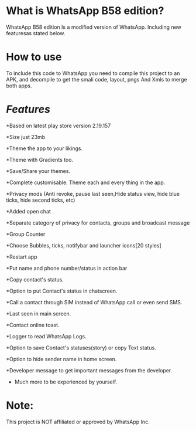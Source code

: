 # What is WhatsApp B58 edition?
WhatsApp B58 edition Is a modified version of WhatsApp. Including new featuresas stated below.

# How to use
To include this code to WhatsApp you need to compile this project to an APK, and decompile to get the smali code, layout, pngs And Xmls to merge both apps.

# **_Features_**
*Based on latest play store version 2.19.157

*Size just 23mb 

*Theme the app to your likings.

*Theme with Gradients too.

*Save/Share your themes.

*Complete customisable. Theme each and every thing in the app.

*Privacy mods (Anti revoke, pause last seen,Hide status view, hide blue ticks, hide second ticks, etc)

*Added open chat

*Separate category of privacy for contacts, groups and broadcast message

*Group Counter

*Choose Bubbles, ticks, notifybar and launcher icons[20 styles]

*Restart app

*Put name and phone number/status in action bar

*Copy contact's status.

*Option to put Contact's status in chatscreen.

*Call a contact through SIM instead of WhatsApp call or even send SMS.

*Last seen in main screen.

*Contact online toast.

*Logger to read WhatsApp Logs.

*Option to save Contact's statuses(story) or copy Text status.

*Option to hide sender name in home screen.

*Developer message to get important messages from the developer.

* Much more to be experienced by yourself.

# **Note**:
This project is NOT affiliated or approved by WhatsApp Inc.